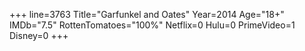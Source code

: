 +++
line=3763
Title="Garfunkel and Oates"
Year=2014
Age="18+"
IMDb="7.5"
RottenTomatoes="100%"
Netflix=0
Hulu=0
PrimeVideo=1
Disney=0
+++

